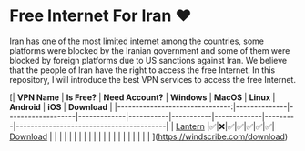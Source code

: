 # Free Internet For Iran ❤️ 

Iran has one of the most limited internet among the countries, some platforms were blocked by the Iranian government and some of them were blocked by foreign platforms due to US sanctions against Iran. We believe that the people of Iran have the right to access the free Internet. In this repository, I will introduce the best VPN services to access the free Internet.

[|                   **VPN Name** | **Is Free?** | **Need Account?** | **Windows** | **MacOS** | **Linux** | **Android** | **iOS** | **Download**                            |
|-------------------------------:|--------------|-------------------|-------------|-----------|-----------|-------------|---------|-----------------------------------------|
| [Lantern](https://lantern.io/) |✅|❌|✅|✅|✅|✅|✅| [Download](https://lantern.io/download) |
|                                |              |                   |             |           |           |             |         |                                         |
|                                |              |                   |             |           |           |             |         |                                         |
](https://windscribe.com/download)
